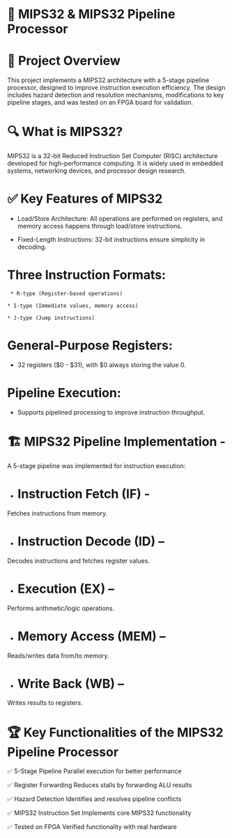 # 📌 MIPS32 & MIPS32 Pipeline Processor
# 🚀 Project Overview

This project implements a MIPS32 architecture with a 5-stage pipeline processor, designed to improve instruction execution efficiency. The design includes hazard detection and resolution mechanisms, modifications to key pipeline stages, and was tested on an FPGA board for validation.

# 🔍 What is MIPS32?
MIPS32 is a 32-bit Reduced Instruction Set Computer (RISC) architecture developed for high-performance computing. It is widely used in embedded systems, networking devices, and processor design research.

# ✅ Key Features of MIPS32

* Load/Store Architecture: All operations are performed on registers, and memory access happens through load/store instructions.
  
* Fixed-Length Instructions: 32-bit instructions ensure simplicity in decoding.
  
 # Three Instruction Formats:

     * R-type (Register-based operations)
  
    * I-type (Immediate values, memory access)
  
    * J-type (Jump instructions)
  
 # General-Purpose Registers:
* 32 registers ($0 - $31), with $0 always storing the value 0.
  
 # Pipeline Execution:
* Supports pipelined processing to improve instruction throughput.

# 🏗️ MIPS32 Pipeline Implementation - 
A 5-stage pipeline was implemented for instruction execution:

* # Instruction Fetch (IF) -
 Fetches instructions from memory.

* # Instruction Decode (ID) – 
Decodes instructions and fetches register values.

* # Execution (EX) – 
Performs arithmetic/logic operations.

* # Memory Access (MEM) – 
Reads/writes data from/to memory.

* # Write Back (WB) – 
Writes results to registers.

# 🏆 Key Functionalities of the MIPS32 Pipeline Processor

✅ 5-Stage Pipeline	Parallel execution for better performance

✅ Register Forwarding	Reduces stalls by forwarding ALU results

✅ Hazard Detection	Identifies and resolves pipeline conflicts

✅ MIPS32 Instruction Set	Implements core MIPS32 functionality

✅ Tested on FPGA	Verified functionality with real hardware
